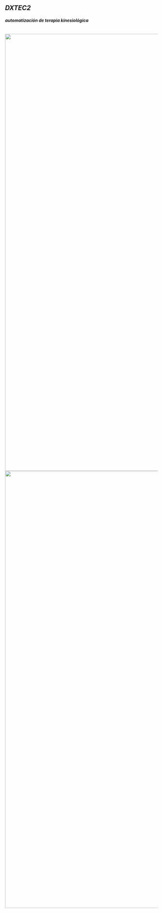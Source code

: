 <h2> <em> DXTEC2 </h2> <h4> automatización de terapia kinesiológica </em> </h4>
<br>
<img width="1440" alt="" src="https://user-images.githubusercontent.com/80835593/208695341-fb34eb58-581d-4c99-b192-884a6b0b5836.jpg")>
<img width="1440" alt="" src="https://user-images.githubusercontent.com/80835593/208697674-e158d1c7-df46-4481-b6cc-c28f72db185c.jpg">
